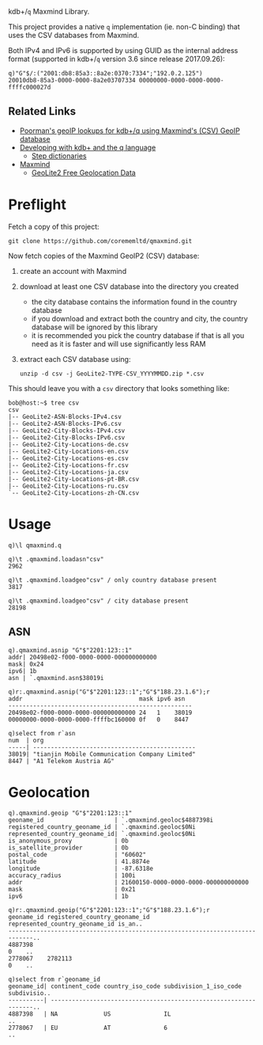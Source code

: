 kdb+/`q` Maxmind Library.

This project provides a native `q` implementation (ie. non-C binding) that uses the CSV databases from Maxmind.

Both IPv4 and IPv6 is supported by using GUID as the internal address format (supported in kdb+/`q` version 3.6 since release 2017.09.26):

    q)"G"$/:("2001:db8:85a3::8a2e:0370:7334";"192.0.2.125")
    20010db8-85a3-0000-0000-8a2e03707334 00000000-0000-0000-0000-ffffc000027d

## Related Links

 * [Poorman's geoIP lookups for kdb+/q using Maxmind's (CSV) GeoIP database](https://gist.github.com/jimdigriz/2dd4b249d2e3f24d8838f6466674f945)
 * [Developing with kdb+ and the q language](https://code.kx.com/q/)
    * [Step dictionaries](https://code.kx.com/q/ref/apply/#step-dictionaries)
 * [Maxmind](https://maxmind.com/)
    * [GeoLite2 Free Geolocation Data](https://dev.maxmind.com/geoip/geolite2-free-geolocation-data)

# Preflight

Fetch a copy of this project:

    git clone https://github.com/corememltd/qmaxmind.git

Now fetch copies of the Maxmind GeoIP2 (CSV) database:

 1. create an account with Maxmind
 1. download at least one CSV database into the directory you created
     * the city database contains the information found in the country database
     * if you download and extract both the country and city, the country database will be ignored by this library
     * it is recommended you pick the country database if that is all you need as it is faster and will use significantly less RAM
 1. extract each CSV database using:

        unzip -d csv -j GeoLite2-TYPE-CSV_YYYYMMDD.zip *.csv

This should leave you with a `csv` directory that looks something like:

    bob@host:~$ tree csv
    csv
    |-- GeoLite2-ASN-Blocks-IPv4.csv
    |-- GeoLite2-ASN-Blocks-IPv6.csv
    |-- GeoLite2-City-Blocks-IPv4.csv
    |-- GeoLite2-City-Blocks-IPv6.csv
    |-- GeoLite2-City-Locations-de.csv
    |-- GeoLite2-City-Locations-en.csv
    |-- GeoLite2-City-Locations-es.csv
    |-- GeoLite2-City-Locations-fr.csv
    |-- GeoLite2-City-Locations-ja.csv
    |-- GeoLite2-City-Locations-pt-BR.csv
    |-- GeoLite2-City-Locations-ru.csv
    `-- GeoLite2-City-Locations-zh-CN.csv

# Usage

    q)\l qmaxmind.q
    
    q)\t .qmaxmind.loadasn"csv"
    2962
    
    q)\t .qmaxmind.loadgeo"csv"	/ only country database present
    3817
    
    q)\t .qmaxmind.loadgeo"csv"	/ city database present
    28198

## ASN

    q).qmaxmind.asnip "G"$"2201:123::1"
    addr| 20498e02-f000-0000-0000-000000000000
    mask| 0x24
    ipv6| 1b
    asn | `.qmaxmind.asn$38019i
    
    q)r:.qmaxmind.asnip("G"$"2201:123::1";"G"$"188.23.1.6");r
    addr                                 mask ipv6 asn
    ----------------------------------------------------
    20498e02-f000-0000-0000-000000000000 24   1    38019
    00000000-0000-0000-0000-ffffbc160000 0f   0    8447
    
    q)select from r`asn
    num  | org
    -----| ----------------------------------------------
    38019| "tianjin Mobile Communication Company Limited"
    8447 | "A1 Telekom Austria AG"

# Geolocation

    q).qmaxmind.geoip "G"$"2201:123::1"
    geoname_id                    | `.qmaxmind.geoloc$4887398i
    registered_country_geoname_id | `.qmaxmind.geoloc$0Ni
    represented_country_geoname_id| `.qmaxmind.geoloc$0Ni
    is_anonymous_proxy            | 0b
    is_satellite_provider         | 0b
    postal_code                   | "60602"
    latitude                      | 41.8874e
    longitude                     | -87.6318e
    accuracy_radius               | 100i
    addr                          | 21600150-0000-0000-0000-000000000000
    mask                          | 0x21
    ipv6                          | 1b
    
    q)r:.qmaxmind.geoip("G"$"2201:123::1";"G"$"188.23.1.6");r
    geoname_id registered_country_geoname_id represented_country_geoname_id is_an..
    -----------------------------------------------------------------------------..
    4887398                                                                 0    ..
    2778067    2782113                                                      0    ..
    
    q)select from r`geoname_id
    geoname_id| continent_code country_iso_code subdivision_1_iso_code subdivisio..
    ----------| -----------------------------------------------------------------..
    4887398   | NA             US               IL                               ..
    2778067   | EU             AT               6                                ..
